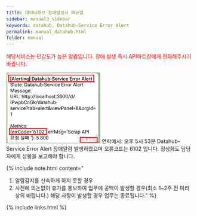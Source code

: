 ```yaml
---
title: 데이터허브 장애발생시 매뉴얼
sidebar: manual3_sidebar
keywords: datahub, Datahub-Service Error Alert
permalink: manual_datahub.html
folder: manual
---
```


<p style="color:red;">해당서비스는 민감도가 높은 알람입니다. 장애 발생 즉시 API파트장에게 전화해주시기 바랍니다.</p>

<left><img src="/images/manual/manual08.png" width="50%" height="50%"></left>
    연락예시: 오후 5시 53분 Datahub-Service Error Alert 장애알람 발생하였으며 오류코드는 6102 입니다.
    정상화도 담당자에게 상황을 보고해야 합니다.

{% include note.html content="
1. 알람감지를 신속하게 하지 못할 경우
2. 사전에 의논없이 휴가를 통보하여 업무에 공백이 발생할 경우(최소 1~2주 전 미리 상의 바랍니다.)
해당 사항이 발생할 경우 업무는 종료됩니다." %}

{% include links.html %}
